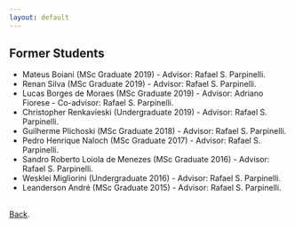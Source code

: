 ```yaml
---
layout: default
---
```


## Former Students

<ul>
<li>Mateus Boiani (MSc Graduate 2019) - Advisor: Rafael S. Parpinelli.</li>
<li>Renan Silva (MSc Graduate 2019) - Advisor: Rafael S. Parpinelli.</li>
<li>Lucas Borges de Moraes (MSc Graduate 2019) - Advisor: Adriano Fiorese - Co-advisor: Rafael S. Parpinelli.</li>
<li>Christopher Renkavieski (Undergraduate 2019) - Advisor: Rafael S. Parpinelli.</li>
<li>Guilherme Plichoski (MSc Graduate 2018) - Advisor: Rafael S. Parpinelli.</li>
<li>Pedro Henrique Naloch (MSc Graduate 2017) - Advisor: Rafael S. Parpinelli.</li>
<li>Sandro Roberto Loiola de Menezes (MSc Graduate 2016) - Advisor: Rafael S. Parpinelli.</li>
<li>Wesklei Migliorini (Undergraduate 2016) - Advisor: Rafael S. Parpinelli.</li>
<li>Leanderson André (MSc Graduate 2015) - Advisor: Rafael S. Parpinelli.</li>

</ul>

<br>
<a href="https://labicom-udesc.github.io/" target="" rel="noopener">Back</a>.
